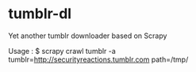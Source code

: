 tumblr-dl
=========

Yet another tumblr downloader based on Scrapy 

Usage : $ scrapy crawl tumblr -a tumblr=http://securityreactions.tumblr.com path=/tmp/
